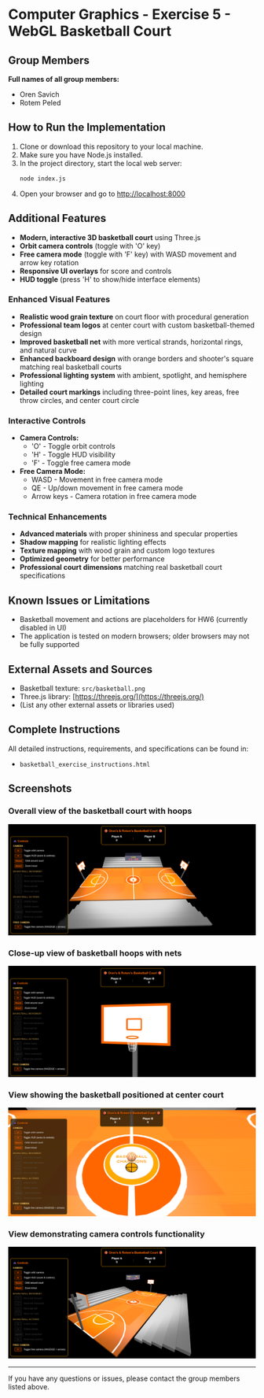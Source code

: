# Computer Graphics - Exercise 5 - WebGL Basketball Court

## Group Members

**Full names of all group members:**

- Oren Savich
- Rotem Peled

## How to Run the Implementation

1. Clone or download this repository to your local machine.
2. Make sure you have Node.js installed.
3. In the project directory, start the local web server:
   ```sh
   node index.js
   ```
4. Open your browser and go to [http://localhost:8000](http://localhost:8000)

## Additional Features

- **Modern, interactive 3D basketball court** using Three.js
- **Orbit camera controls** (toggle with 'O' key)
- **Free camera mode** (toggle with 'F' key) with WASD movement and arrow key rotation
- **Responsive UI overlays** for score and controls
- **HUD toggle** (press 'H' to show/hide interface elements)

### Enhanced Visual Features

- **Realistic wood grain texture** on court floor with procedural generation
- **Professional team logos** at center court with custom basketball-themed design
- **Improved basketball net** with more vertical strands, horizontal rings, and natural curve
- **Enhanced backboard design** with orange borders and shooter's square matching real basketball courts
- **Professional lighting system** with ambient, spotlight, and hemisphere lighting
- **Detailed court markings** including three-point lines, key areas, free throw circles, and center court circle

### Interactive Controls

- **Camera Controls:**
  - 'O' - Toggle orbit controls
  - 'H' - Toggle HUD visibility
  - 'F' - Toggle free camera mode
- **Free Camera Mode:**
  - WASD - Movement in free camera mode
  - QE - Up/down movement in free camera mode
  - Arrow keys - Camera rotation in free camera mode

### Technical Enhancements

- **Advanced materials** with proper shininess and specular properties
- **Shadow mapping** for realistic lighting effects
- **Texture mapping** with wood grain and custom logo textures
- **Optimized geometry** for better performance
- **Professional court dimensions** matching real basketball court specifications

## Known Issues or Limitations

- Basketball movement and actions are placeholders for HW6 (currently disabled in UI)
- The application is tested on modern browsers; older browsers may not be fully supported

## External Assets and Sources

- Basketball texture: `src/basketball.png`
- Three.js library: [https://threejs.org/](https://threejs.org/)
- (List any other external assets or libraries used)

## Complete Instructions

All detailed instructions, requirements, and specifications can be found in:

- `basketball_exercise_instructions.html`

## Screenshots

### Overall view of the basketball court with hoops

![Overall view of the basketball court with hoops](screenshots/Overall%20view%20of%20the%20basketball%20court%20with%20hoops.png)

### Close-up view of basketball hoops with nets

![Close-up view of basketball hoops with nets](screenshots/Close-up%20view%20of%20basketball%20hoops%20with%20nets.png)

### View showing the basketball positioned at center court

![View showing the basketball positioned at center court](screenshots/View%20showing%20the%20basketball%20positioned%20at%20center%20court.png)

### View demonstrating camera controls functionality

![View demonstrating camera controls functionality](screenshots/View%20demonstrating%20camera%20controls%20functionality.png)

---

If you have any questions or issues, please contact the group members listed above.
